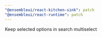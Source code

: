 ```yaml
---
"@ensembleui/react-kitchen-sink": patch
"@ensembleui/react-runtime": patch
---
```


Keep selected options in search multiselect
